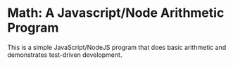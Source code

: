 # Math: A Javascript/Node Arithmetic Program

This is a simple JavaScript/NodeJS program that does basic arithmetic and demonstrates test-driven development.
